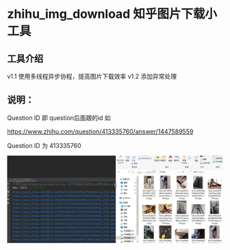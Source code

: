 # zhihu_img_download 知乎图片下载小工具


## 工具介绍 
v1.1 使用多线程异步协程，提高图片下载效率
v1.2 添加异常处理

## 说明：
Question ID 即 question后面跟的id
如

https://www.zhihu.com/question/413335760/answer/1447589559

Question ID 为 413335760

![image](./img2.png)
